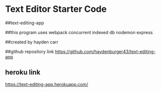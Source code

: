 # Text Editor Starter Code


##text-editing-app


##this program uses webpack concurrent indexed db nodemon express


##created by hayden carr

##github repository link
https://github.com/haydenburger43/text-editing-app

## heroku link
https://text-editing-app.herokuapp.com/
